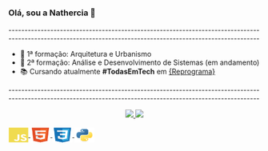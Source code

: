 ### Olá, sou a Nathercia 👋

<p> ------------------------------------------------------------------------------------------------------------------------------------------------------------ </p>

- 📜 1ª formação: Arquitetura e Urbanismo
- 📜 2ª formação: Análise e Desenvolvimento de Sistemas (em andamento)
- 📚 Cursando atualmente <b>#TodasEmTech</b> em <a href="https://reprograma.com.br/">{Reprograma}<a/>
  
<p> ------------------------------------------------------------------------------------------------------------------------------------------------------------ </p>

<div align="center">  
  <a href="https://github.com/nathercia">
  <img height="190em" src="https://github-readme-stats.vercel.app/api?username=nathercia&show_icons=true&theme=synthwave&include_all_commits=true&count_private=true"/>
  <img height="190em" src="https://github-readme-stats.vercel.app/api/top-langs/?username=nathercia&layout=compact&langs_count=7&theme=synthwave"/>
</div>
  
<div style="display: inline_block"><br>
  <img align="center" alt="Rafa-Js" height="30" width="40" src="https://raw.githubusercontent.com/devicons/devicon/master/icons/javascript/javascript-plain.svg">
  <img align="center" alt="Rafa-HTML" height="30" width="40" src="https://raw.githubusercontent.com/devicons/devicon/master/icons/html5/html5-original.svg">
  <img align="center" alt="Rafa-CSS" height="30" width="40" src="https://raw.githubusercontent.com/devicons/devicon/master/icons/css3/css3-original.svg">
  <img align="center" alt="Rafa-Python" height="30" width="40" src="https://raw.githubusercontent.com/devicons/devicon/master/icons/python/python-original.svg">
</div>
